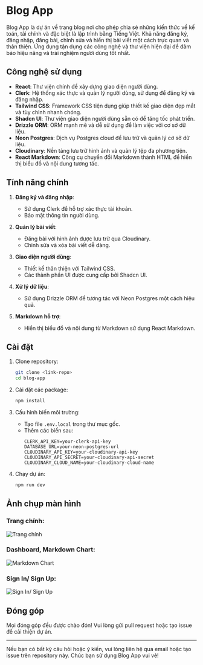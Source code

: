 # Blog App

Blog App là dự án về trang blog nơi cho phép chia sẻ những kiến thức về kế toán, tài chính và đặc biệt là lập trình bằng Tiếng Việt. Khả năng đăng ký, đăng nhập, đăng bài, chỉnh sửa và hiển thị bài viết một cách trực quan và thân thiện. Ứng dụng tận dụng các công nghệ và thư viện hiện đại để đảm bảo hiệu năng và trải nghiệm người dùng tốt nhất.

## Công nghệ sử dụng

- **React**: Thư viện chính để xây dựng giao diện người dùng.
- **Clerk**: Hệ thống xác thực và quản lý người dùng, sử dụng để đăng ký và đăng nhập.
- **Tailwind CSS**: Framework CSS tiện dụng giúp thiết kế giao diện đẹp mắt và tùy chỉnh nhanh chóng.
- **Shadcn UI**: Thư viện giao diện người dùng sẵn có để tăng tốc phát triển.
- **Drizzle ORM**: ORM mạnh mẽ và dễ sử dụng để làm việc với cơ sở dữ liệu.
- **Neon Postgres**: Dịch vụ Postgres cloud để lưu trữ và quản lý cơ sở dữ liệu.
- **Cloudinary**: Nền tảng lưu trữ hình ảnh và quản lý tệp đa phương tiện.
- **React Markdown**: Công cụ chuyển đổi Markdown thành HTML để hiển thị biểu đồ và nội dung tương tác.

## Tính năng chính

1. **Đăng ký và đăng nhập**:
   - Sử dụng Clerk để hỗ trợ xác thực tài khoản.
   - Bảo mật thông tin người dùng.

2. **Quản lý bài viết**:
   - Đăng bài với hình ảnh được lưu trữ qua Cloudinary.
   - Chỉnh sửa và xóa bài viết dễ dàng.

3. **Giao diện người dùng**:
   - Thiết kế thân thiện với Tailwind CSS.
   - Các thành phần UI được cung cấp bởi Shadcn UI.

4. **Xử lý dữ liệu**:
   - Sử dụng Drizzle ORM để tương tác với Neon Postgres một cách hiệu quả.

5. **Markdown hỗ trợ**:
   - Hiển thị biểu đồ và nội dung từ Markdown sử dụng React Markdown.

## Cài đặt

1. Clone repository:
   ```bash
   git clone <link-repo>
   cd blog-app
   ```

2. Cài đặt các package:
   ```bash
   npm install
   ```

3. Cấu hình biến môi trường:
   - Tạo file `.env.local` trong thư mục gốc.
   - Thêm các biến sau:
     ```env
     CLERK_API_KEY=your-clerk-api-key
     DATABASE_URL=your-neon-postgres-url
     CLOUDINARY_API_KEY=your-cloudinary-api-key
     CLOUDINARY_API_SECRET=your-cloudinary-api-secret
     CLOUDINARY_CLOUD_NAME=your-cloudinary-cloud-name
     ```

4. Chạy dự án:
   ```bash
   npm run dev
   ```

## Ảnh chụp màn hình

### Trang chính:
![Trang chính](c:\Users\XuanQuang\Pictures\Screenshots\home.png)

### Dashboard, Markdown Chart:
![Markdown Chart](dashboard.png)

### Sign In/ Sign Up:
![Sign In/ Sign Up](path/to/screenshot3.png)

## Đóng góp
Mọi đóng góp đều được chào đón! Vui lòng gửi pull request hoặc tạo issue để cải thiện dự án.

---

Nếu bạn có bất kỳ câu hỏi hoặc ý kiến, vui lòng liên hệ qua email hoặc tạo issue trên repository này. Chúc bạn sử dụng Blog App vui vẻ!
